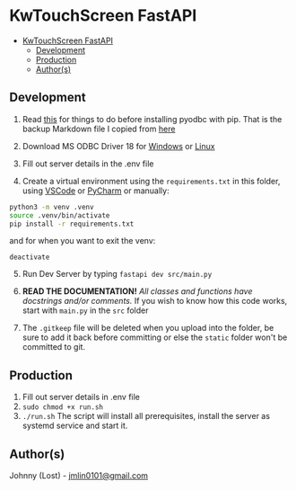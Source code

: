 # KwTouchScreen FastAPI
- [KwTouchScreen FastAPI](#kwtouchscreen-fastapi)
  - [Development](#development)
  - [Production](#production)
  - [Author(s)](#authors)


## Development

1. Read [this](./markdown/pyodbc.md) for things to do before installing pyodbc with pip. That is the backup Markdown file I copied from [here](https://github.com/mkleehammer/pyodbc/wiki/Install)
   
2. Download MS ODBC Driver 18 for [Windows](https://learn.microsoft.com/en-us/sql/connect/odbc/download-odbc-driver-for-sql-server?view=sql-server-ver16#download-for-windows)  or [Linux](https://learn.microsoft.com/en-us/sql/connect/odbc/linux-mac/installing-the-microsoft-odbc-driver-for-sql-server?view=sql-server-ver16&tabs=alpine18-install%2Calpine17-install%2Cdebian8-install%2Credhat7-13-install%2Crhel7-offline#18)
3. Fill out server details in the .env file
4. Create a virtual environment using the `requirements.txt` in this folder, using [VSCode](https://code.visualstudio.com/docs/python/environments#_creating-environments) or [PyCharm](https://www.jetbrains.com/help/pycharm/creating-virtual-environment.html) or manually:
  
```bash
python3 -m venv .venv
source .venv/bin/activate
pip install -r requirements.txt
```

and for when you want to exit the venv:

```
deactivate
```

5. Run Dev Server by typing `fastapi dev src/main.py` 

6. **READ THE DOCUMENTATION!** *All classes and functions have docstrings and/or comments.* If you wish to know how this code works, start with `main.py` in the `src` folder

7. The `.gitkeep` file will be deleted when you upload into the folder, be sure to add it back before committing or else the `static` folder won't be committed to git.

## Production

1. Fill out server details in .env file
2. `sudo chmod +x run.sh`
3. `./run.sh` The script will install all prerequisites, install the server as systemd service and start it.
 
 
## Author(s)
Johnny (Lost) - jmlin0101@gmail.com